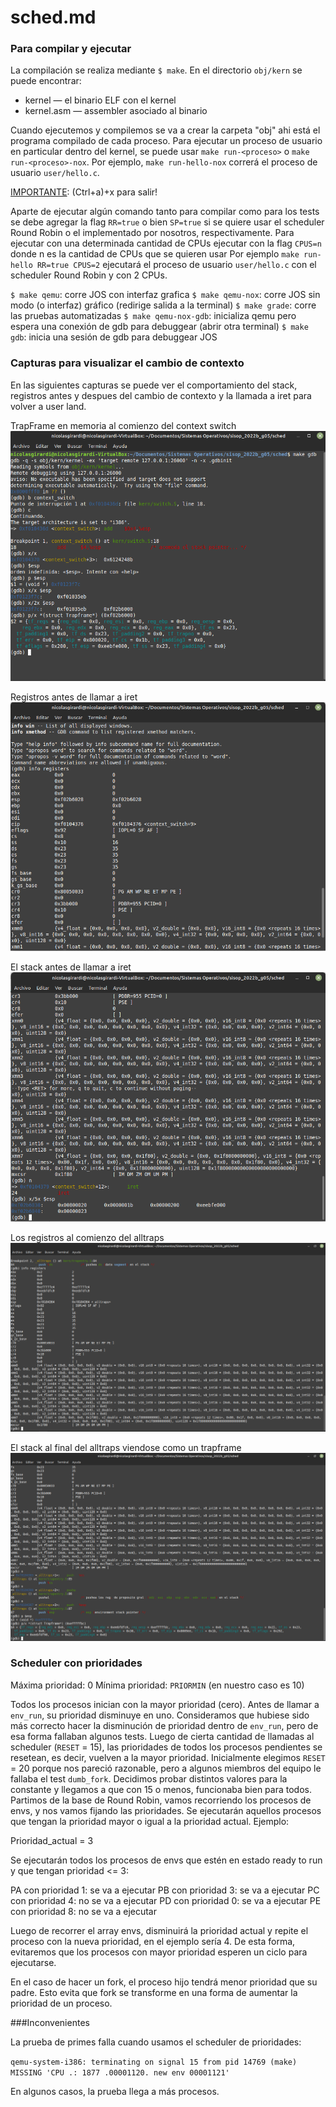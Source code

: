 # sched.md

### Para compilar y ejecutar
La compilación se realiza mediante `$ make`. En el directorio `obj/kern` se puede encontrar:

* kernel — el binario ELF con el kernel
* kernel.asm — assembler asociado al binario

Cuando ejecutemos y compilemos se va a crear la carpeta "obj" ahi está el programa compilado de cada proceso. Para ejecutar un proceso de usuario en particular dentro del kernel, se puede usar `make run-<proceso>` o `make run-<proceso>-nox`.
Por ejemplo, `make run-hello-nox` correrá el proceso de usuario `user/hello.c`.

<u>IMPORTANTE</u>: (Ctrl+a)+x para salir!

Aparte de ejecutar algún comando tanto para compilar como para los tests se debe agregar la flag `RR=true` o bien `SP=true` si se quiere usar el scheduler Round Robin o el implementado por nosotros, respectivamente.
Para ejecutar con una determinada cantidad de CPUs ejecutar con la flag `CPUS=n` donde n es la cantidad de CPUs que se quieren usar
Por ejemplo `make run-hello RR=true CPUS=2` ejecutará el proceso de usuario `user/hello.c` con el scheduler Round Robin y con 2 CPUs.

`$ make qemu`: corre JOS con interfaz grafica
`$ make qemu-nox`: corre JOS sin modo (o interfaz) gráfico (redirige salida a la terminal)
`$ make grade`: corre las pruebas automatizadas
`$ make qemu-nox-gdb`: inicializa qemu pero espera una conexión de gdb para debuggear (abrir otra terminal)
`$ make gdb`: inicia una sesión de gdb para debuggear JOS


### Capturas para visualizar el cambio de contexto
En las siguientes capturas se puede ver el comportamiento del stack, registros antes y despues del cambio de contexto y la llamada a iret para volver a user land.

TrapFrame en memoria al comienzo del context switch
![registros al comienzo del context switch](./Screenshots/Trapframe%20en%20el%20stack.png)

Registros antes de llamar a iret
![registros antes de llamar a iret](./Screenshots/registros%20antes%20iret.png)

El stack antes de llamar a iret
![stack antes de llamar a iret](./Screenshots/stack%20antes%20del%20iret.png)

Los registros al comienzo del alltraps
![registros al comienzo del alltraps](./Screenshots/Registros%20al%20comienzo%20del%20alltraps.png)

El stack al final del alltraps viendose como un trapframe
![stack al final del alltraps](./Screenshots/registros%20guardados%20en%20stack%20en%20all%20traps.png)



### Scheduler con prioridades

Máxima prioridad: 0
Mínima prioridad: `PRIORMIN` (en nuestro caso es 10)

Todos los procesos inician con la mayor prioridad (cero). Antes de llamar a `env_run`, su prioridad disminuye en uno. Consideramos que hubiese sido más correcto hacer la disminución de prioridad dentro de `env_run`, pero de esa forma fallaban algunos tests.
Luego de cierta cantidad de llamadas al scheduler (`RESET` = 15), las prioridades de todos los procesos pendientes se resetean, es decir, vuelven a la mayor prioridad. Inicialmente elegimos `RESET` = 20 porque nos pareció razonable, pero a algunos miembros del equipo le fallaba el test `dumb_fork`. Decidimos probar distintos valores para la constante y llegamos a que con 15 o menos, funcionaba bien para todos.
Partimos de la base de Round Robin, vamos recorriendo los procesos de envs, y nos vamos fijando las prioridades. Se ejecutarán aquellos procesos que tengan la prioridad mayor o igual a la prioridad actual. Ejemplo:

Prioridad_actual = 3

Se ejecutarán todos los procesos de envs que estén en estado ready to run y que tengan prioridad <= 3:

PA con prioridad 1: se va a ejecutar
PB con prioridad 3: se va a ejecutar
PC con prioridad 4: no se va a ejecutar
PD con prioridad 0: se va a ejecutar
PE con prioridad 8: no se va a ejecutar

Luego de recorrer el array envs, disminuirá la prioridad actual y repite el proceso con la nueva prioridad, en el ejemplo sería 4. De esta forma, evitaremos que los procesos con mayor prioridad esperen un ciclo para ejecutarse. 

En el caso de hacer un fork, el proceso hijo tendrá menor prioridad que su padre. Esto evita que fork se transforme en una forma de aumentar la prioridad de un proceso.

###Inconvenientes

La prueba de primes falla cuando usamos el scheduler de prioridades:

`qemu-system-i386: terminating on signal 15 from pid 14769 (make)
    MISSING 'CPU .: 1877 .00001120. new env 00001121'`

En algunos casos, la prueba llega a más procesos. 


